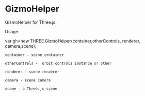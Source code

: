 GizmoHelper
===========

GizmoHelper for Three.js


Usage

  var gh=new THREE.GizmoHelper(container,otherControls, renderer, camera,scene);

    container - scene container

    otherControls -  orbit controls instance or other

    renderer - scene renderer

    camera - scene camera

    scene - a Three.js scene
